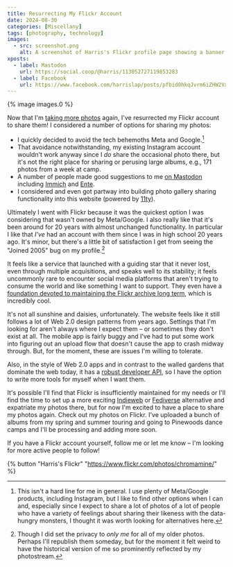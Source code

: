 ```yaml
---
title: Resurrecting My Flickr Account
date: 2024-08-30
categories: [Miscellany]
tags: [photography, technology]
images:
  - src: screenshot.png
    alt: A screenshot of Harris's Flickr profile page showing a banner with his personal information and a grid of photos below.
xposts:
  - label: Mastodon
    url: https://social.coop/@harris/113052727119853283
  - label: Facebook
    url: https://www.facebook.com/harrislap/posts/pfbid0hkqJvrm6iZHW2VxSsCBTi8LGiZUrjm4b9mggpj2jMG31D7hZm4M7t4tKdVsZzd8xl
---
```


{% image images.0 %}

Now that I'm [taking more photos][d70-post] again, I've resurrected my Flickr account to share them! I considered a number of options for sharing my photos:

[d70-post]: https://chromamine.com/2024/08/some-favorite-d70-shots-spring-2024/

* I quickly decided to avoid the tech behemoths Meta and Google.[^1]
* That avoidance notwithstanding, my existing Instagram account wouldn't work anyway since I *do* share the occasional photo there, but it's not the right place for sharing or perusing large albums, e.g., 171 photos from a week at camp.
* A number of people made good suggestions to me [on Mastodon][] including [Immich][] and [Ente][].
* I considered and even got partway into building photo gallery sharing functionality into this website (powered by [11ty][]).

[on Mastodon]: https://social.coop/@harris/112984433487388983
[Immich]: https://immich.app/
[Ente]: https://ente.io/
[11ty]: https://chromamine.com/2023/10/eleventy/

Ultimately I went with Flickr because it was the quickest option I was considering that wasn't owned by Meta/Google. I also really like that it's been around for 20 years with almost unchanged functionality. In particular I like that *I've* had an account with them since I was in high school 20 years ago. It's minor, but there's a little bit of satisfaction I get from seeing the "Joined 2005" bug on my profile.[^2]

It feels like a service that launched with a guiding star that it never lost, even through multiple acquisitions, and speaks well to its stability; it feels uncommonly rare to encounter social media platforms that aren't trying to consume the world and like something I want to support. They even have a [foundation devoted to maintaining the Flickr archive long term](https://www.flickr.org/), which is incredibly cool.

It's not all sunshine and daisies, unfortunately. The website feels like it still follows a lot of Web 2.0 design patterns from years ago. Settings that I'm looking for aren't always where I expect them – or sometimes they don't exist at all. The mobile app is fairly buggy and I've had to put some work into figuring out an upload flow that doesn't cause the app to crash midway through. But, for the moment, these are issues I'm willing to tolerate.

Also, in the style of Web 2.0 apps and in contrast to the walled gardens that dominate the web today, it has a [robust developer API][], so I have the option to write more tools for myself when I want them.

[robust developer API]: https://www.flickr.com/services/developer

It's possible I'll find that Flickr is insufficiently maintained for my needs or I'll find the time to set up a more exciting [Indieweb][] or [Fediverse][] alternative and expatriate my photos there, but for now I'm excited to have a place to share my photos again. Check out my photos on Flickr. I've uploaded a bunch of albums from my spring and summer touring and going to Pinewoods dance camps and I'll be processing and adding more soon.

If you have a Flickr account yourself, follow me or let me know – I'm looking for more active people to follow!

[Indieweb]: https://indieweb.org/
[Fediverse]: https://fediverse.party/en/fediverse/

{% button "Harris's Flickr" "https://www.flickr.com/photos/chromamine/" %}


[^1]: This isn't a hard line for me in general. I use plenty of Meta/Google products, including Instagram, but I like to find other options when I can and, especially since I expect to share a lot of photos of a lot of people who have a variety of feelings about sharing their likeness with the data-hungry monsters, I thought it was worth looking for alternatives here.
[^2]: Though I did set the privacy to _only me_ for all of my older photos. Perhaps I'll republish them someday, but for the moment it felt weird to have the historical version of me so prominently reflected by my photostream.
